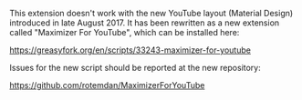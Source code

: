 This extension doesn't work with the new YouTube layout (Material Design) introduced in late August 2017. It has been rewritten as a new extension called "Maximizer For YouTube", which can be installed here:

https://greasyfork.org/en/scripts/33243-maximizer-for-youtube

Issues for the new script should be reported at the new repository:

https://github.com/rotemdan/MaximizerForYouTube
